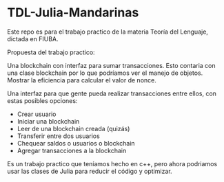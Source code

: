 # TDL-Julia-Mandarinas

Este repo es para el trabajo practico de la materia Teoría del Lenguaje, dictada en FIUBA.

Propuesta del trabajo practico:

Una blockchain con interfaz para sumar transacciones. 
Esto contaria con una clase blockchain por lo que podríamos ver el manejo de objetos.
Mostrar la eficiencia para calcular el valor de nonce.

Una interfaz para que gente pueda realizar transacciones entre ellos, con estas posibles opciones:
- Crear usuario
- Iniciar una blockchain
- Leer de una blockchain creada (quizás)
- Transferir entre dos usuarios 
- Chequear saldos o usuarios o blockchain
- Agregar transacciones a la blockchain

Es un trabajo practico que teníamos hecho en c++, pero ahora podriamos usar las clases de Julia para reducir el código y optimizar.
    
